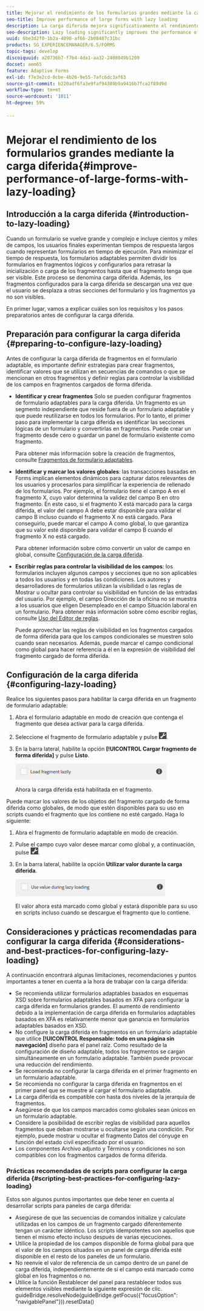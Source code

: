 ```yaml
---
title: Mejorar el rendimiento de los formularios grandes mediante la carga diferida
seo-title: Improve performance of large forms with lazy loading
description: La carga diferida mejora significativamente el rendimiento de los formularios adaptables grandes y complejos al aplazar la inicialización y carga de los fragmentos de formulario hasta que sean visibles.
seo-description: Lazy loading significantly improves the performance of large and complex adaptive forms by deferring initialization and loading of form fragments until they are visible.
uuid: 6be3d2f0-1b2a-4090-af66-2b08487c31bc
products: SG_EXPERIENCEMANAGER/6.5/FORMS
topic-tags: develop
discoiquuid: a20736b7-f7b4-4da1-aa32-2408049b1209
docset: aem65
feature: Adaptive Forms
exl-id: f7e3e2cd-0cbe-4b26-9e55-7afc6dc3af63
source-git-commit: b220adf6fa3e9faf94389b9a9416b7fca2f89d9d
workflow-type: tm+mt
source-wordcount: '1011'
ht-degree: 59%

---
```


# Mejorar el rendimiento de los formularios grandes mediante la carga diferida{#improve-performance-of-large-forms-with-lazy-loading}

## Introducción a la carga diferida {#introduction-to-lazy-loading}

Cuando un formulario se vuelve grande y complejo e incluye cientos y miles de campos, los usuarios finales experimentan tiempos de respuesta largos cuando representan formularios en tiempo de ejecución. Para minimizar el tiempo de respuesta, los formularios adaptables permiten dividir los formularios en fragmentos lógicos y configurarlos para retrasar la inicialización o carga de los fragmentos hasta que el fragmento tenga que ser visible. Este proceso se denomina carga diferida. Además, los fragmentos configurados para la carga diferida se descargan una vez que el usuario se desplaza a otras secciones del formulario y los fragmentos ya no son visibles.

En primer lugar, vamos a explicar cuáles son los requisitos y los pasos preparatorios antes de configurar la carga diferida.

## Preparación para configurar la carga diferida {#preparing-to-configure-lazy-loading}

Antes de configurar la carga diferida de fragmentos en el formulario adaptable, es importante definir estrategias para crear fragmentos, identificar valores que se utilizan en secuencias de comandos o que se mencionan en otros fragmentos y definir reglas para controlar la visibilidad de los campos en fragmentos cargados de forma diferida.

* **Identificar y crear fragmentos**
Solo se pueden configurar fragmentos de formulario adaptables para la carga diferida. Un fragmento es un segmento independiente que reside fuera de un formulario adaptable y que puede reutilizarse en todos los formularios. Por lo tanto, el primer paso para implementar la carga diferida es identificar las secciones lógicas de un formulario y convertirlas en fragmentos. Puede crear un fragmento desde cero o guardar un panel de formulario existente como fragmento.

   Para obtener más información sobre la creación de fragmentos, consulte [Fragmentos de formulario adaptables](../../forms/using/adaptive-form-fragments.md).

* **Identificar y marcar los valores globales**: las transacciones basadas en Forms implican elementos dinámicos para capturar datos relevantes de los usuarios y procesarlos para simplificar la experiencia de rellenado de los formularios. Por ejemplo, el formulario tiene el campo A en el fragmento X, cuyo valor determina la validez del campo B en otro fragmento. En este caso, si el fragmento X está marcado para la carga diferida, el valor del campo A debe estar disponible para validar el campo B incluso cuando el fragmento X no está cargado. Para conseguirlo, puede marcar el campo A como global, lo que garantiza que su valor esté disponible para validar el campo B cuando el fragmento X no está cargado.

   Para obtener información sobre cómo convertir un valor de campo en global, consulte [Configuración de la carga diferida](../../forms/using/lazy-loading-adaptive-forms.md#p-configuring-lazy-loading-p).

* **Escribir reglas para controlar la visibilidad de los campos**: los formularios incluyen algunos campos y secciones que no son aplicables a todos los usuarios y en todas las condiciones. Los autores y desarrolladores de formularios utilizan la visibilidad o las reglas de Mostrar u ocultar para controlar su visibilidad en función de las entradas del usuario. Por ejemplo, el campo Dirección de la oficina no se muestra a los usuarios que eligen Desempleado en el campo Situación laboral en un formulario. Para obtener más información sobre cómo escribir reglas, consulte [Uso del Editor de reglas](../../forms/using/rule-editor.md).

   Puede aprovechar las reglas de visibilidad en los fragmentos cargados de forma diferida para que los campos condicionales se muestren solo cuando sean necesarios. Además, puede marcar el campo condicional como global para hacer referencia a él en la expresión de visibilidad del fragmento cargado de forma diferida.

## Configuración de la carga diferida {#configuring-lazy-loading}

Realice los siguientes pasos para habilitar la carga diferida en un fragmento de formulario adaptable:

1. Abra el formulario adaptable en modo de creación que contenga el fragmento que desea activar para la carga diferida.
1. Seleccione el fragmento de formulario adaptable y pulse ![cmppr](assets/cmppr.png).
1. En la barra lateral, habilite la opción **[!UICONTROL Cargar fragmento de forma diferida]** y pulse **Listo**.

   ![Habilitar la carga diferida para el fragmento de formulario adaptable](assets/lazy-loading-fragment.png)

   Ahora la carga diferida está habilitada en el fragmento.

Puede marcar los valores de los objetos del fragmento cargado de forma diferida como globales, de modo que estén disponibles para su uso en scripts cuando el fragmento que los contiene no esté cargado. Haga lo siguiente:

1. Abra el fragmento de formulario adaptable en modo de creación.
1. Pulse el campo cuyo valor desee marcar como global y, a continuación, pulse ![cmppr](assets/cmppr.png).
1. En la barra lateral, habilite la opción **Utilizar valor durante la carga diferida**.

   ![Campo de carga diferida en la barra lateral](assets/enable-lazy-loading.png)

   El valor ahora está marcado como global y estará disponible para su uso en scripts incluso cuando se descargue el fragmento que lo contiene.

## Consideraciones y prácticas recomendadas para configurar la carga diferida {#considerations-and-best-practices-for-configuring-lazy-loading}

A continuación encontrará algunas limitaciones, recomendaciones y puntos importantes a tener en cuenta a la hora de trabajar con la carga diferida:

* Se recomienda utilizar formularios adaptables basados en esquemas XSD sobre formularios adaptables basados en XFA para configurar la carga diferida en formularios grandes. El aumento de rendimiento debido a la implementación de carga diferida en formularios adaptables basados en XFA es relativamente menor que ganancia en formularios adaptables basados en XSD.
* No configure la carga diferida en fragmentos en un formulario adaptable que utilice **[!UICONTROL Responsable: todo en una página sin navegación]** diseño para el panel raíz. Como resultado de la configuración de diseño adaptable, todos los fragmentos se cargan simultáneamente en un formulario adaptable. También puede provocar una reducción del rendimiento.
* Se recomienda no configurar la carga diferida en el primer fragmento en un formulario adaptable.
* Se recomienda no configurar la carga diferida en fragmentos en el primer panel que se muestre al cargar el formulario adaptable.
* La carga diferida es compatible con hasta dos niveles de la jerarquía de fragmentos.
* Asegúrese de que los campos marcados como globales sean únicos en un formulario adaptable.
* Considere la posibilidad de escribir reglas de visibilidad para aquellos fragmentos que deban mostrarse u ocultarse según una condición. Por ejemplo, puede mostrar u ocultar el fragmento Datos del cónyuge en función del estado civil especificado por el usuario.
* Los componentes Archivo adjunto y Términos y condiciones no son compatibles con los fragmentos cargados de forma diferida.

### Prácticas recomendadas de scripts para configurar la carga diferida {#scripting-best-practices-for-configuring-lazy-loading}

Estos son algunos puntos importantes que debe tener en cuenta al desarrollar scripts para paneles de carga diferida:

* Asegúrese de que las secuencias de comandos initialize y calculate utilizadas en los campos de un fragmento cargado diferentemente tengan un carácter idéntico. Los scripts idempotentes son aquellos que tienen el mismo efecto incluso después de varias ejecuciones.
* Utilice la propiedad de los campos disponible de forma global para que el valor de los campos situados en un panel de carga diferida esté disponible en el resto de los paneles de un formulario.
* No reenvíe el valor de referencia de un campo dentro de un panel de carga diferida, independientemente de si el campo está marcado como global en los fragmentos o no.
* Utilice la función Restablecer del panel para restablecer todos sus elementos visibles mediante la siguiente expresión de clic.\
   guideBridge.resolveNode(guideBridge.getFocus({&quot;focusOption&quot;: &quot;navigablePanel&quot;})).resetData()

